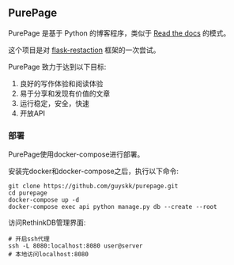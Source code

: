 ## PurePage

PurePage 是基于 Python 的博客程序，类似于 [Read the docs](https://readthedocs.org/) 的模式。

这个项目是对 [flask-restaction](https://github.com/guyskk/flask-restaction) 框架的一次尝试。

PurePage 致力于达到以下目标:

1. 良好的写作体验和阅读体验
2. 易于分享和发现有价值的文章
3. 运行稳定，安全，快速
4. 开放API

### 部署

PurePage使用docker-compose进行部署。

安装完docker和docker-compose之后，执行以下命令:

    git clone https://github.com/guyskk/purepage.git
    cd purepage
    docker-compose up -d
    docker-compose exec api python manage.py db --create --root

访问RethinkDB管理界面:

    # 开启ssh代理
    ssh -L 8080:localhost:8080 user@server
    # 本地访问localhost:8080

